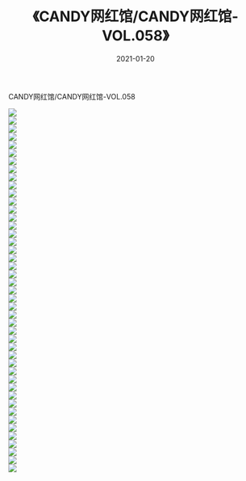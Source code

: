 ﻿---
layout: post
title:  《CANDY网红馆/CANDY网红馆-VOL.058》
date:   2021-01-20
img: http://pic.660000.xyz/1:/网络美图/2021/CANDY网红馆/CANDY网红馆-VOL.058/000.jpg
categories: [美女, 清纯, 唯美]
---

CANDY网红馆/CANDY网红馆-VOL.058

 ![](http://pic.660000.xyz/1:/网络美图/2021/CANDY网红馆/CANDY网红馆-VOL.058/001.jpg) <br>![](http://pic.660000.xyz/1:/网络美图/2021/CANDY网红馆/CANDY网红馆-VOL.058/002.jpg) <br>![](http://pic.660000.xyz/1:/网络美图/2021/CANDY网红馆/CANDY网红馆-VOL.058/003.jpg) <br>![](http://pic.660000.xyz/1:/网络美图/2021/CANDY网红馆/CANDY网红馆-VOL.058/004.jpg) <br>![](http://pic.660000.xyz/1:/网络美图/2021/CANDY网红馆/CANDY网红馆-VOL.058/005.jpg) <br>![](http://pic.660000.xyz/1:/网络美图/2021/CANDY网红馆/CANDY网红馆-VOL.058/006.jpg) <br>![](http://pic.660000.xyz/1:/网络美图/2021/CANDY网红馆/CANDY网红馆-VOL.058/007.jpg) <br>![](http://pic.660000.xyz/1:/网络美图/2021/CANDY网红馆/CANDY网红馆-VOL.058/008.jpg) <br>![](http://pic.660000.xyz/1:/网络美图/2021/CANDY网红馆/CANDY网红馆-VOL.058/009.jpg) <br>![](http://pic.660000.xyz/1:/网络美图/2021/CANDY网红馆/CANDY网红馆-VOL.058/010.jpg) <br>![](http://pic.660000.xyz/1:/网络美图/2021/CANDY网红馆/CANDY网红馆-VOL.058/011.jpg) <br>![](http://pic.660000.xyz/1:/网络美图/2021/CANDY网红馆/CANDY网红馆-VOL.058/012.jpg) <br>![](http://pic.660000.xyz/1:/网络美图/2021/CANDY网红馆/CANDY网红馆-VOL.058/013.jpg) <br>![](http://pic.660000.xyz/1:/网络美图/2021/CANDY网红馆/CANDY网红馆-VOL.058/014.jpg) <br>![](http://pic.660000.xyz/1:/网络美图/2021/CANDY网红馆/CANDY网红馆-VOL.058/015.jpg) <br>![](http://pic.660000.xyz/1:/网络美图/2021/CANDY网红馆/CANDY网红馆-VOL.058/016.jpg) <br>![](http://pic.660000.xyz/1:/网络美图/2021/CANDY网红馆/CANDY网红馆-VOL.058/017.jpg) <br>![](http://pic.660000.xyz/1:/网络美图/2021/CANDY网红馆/CANDY网红馆-VOL.058/018.jpg) <br>![](http://pic.660000.xyz/1:/网络美图/2021/CANDY网红馆/CANDY网红馆-VOL.058/019.jpg) <br>![](http://pic.660000.xyz/1:/网络美图/2021/CANDY网红馆/CANDY网红馆-VOL.058/020.jpg) <br>![](http://pic.660000.xyz/1:/网络美图/2021/CANDY网红馆/CANDY网红馆-VOL.058/021.jpg) <br>![](http://pic.660000.xyz/1:/网络美图/2021/CANDY网红馆/CANDY网红馆-VOL.058/022.jpg) <br>![](http://pic.660000.xyz/1:/网络美图/2021/CANDY网红馆/CANDY网红馆-VOL.058/023.jpg) <br>![](http://pic.660000.xyz/1:/网络美图/2021/CANDY网红馆/CANDY网红馆-VOL.058/024.jpg) <br>![](http://pic.660000.xyz/1:/网络美图/2021/CANDY网红馆/CANDY网红馆-VOL.058/025.jpg) <br>![](http://pic.660000.xyz/1:/网络美图/2021/CANDY网红馆/CANDY网红馆-VOL.058/026.jpg) <br>![](http://pic.660000.xyz/1:/网络美图/2021/CANDY网红馆/CANDY网红馆-VOL.058/027.jpg) <br>![](http://pic.660000.xyz/1:/网络美图/2021/CANDY网红馆/CANDY网红馆-VOL.058/028.jpg) <br>![](http://pic.660000.xyz/1:/网络美图/2021/CANDY网红馆/CANDY网红馆-VOL.058/029.jpg) <br>![](http://pic.660000.xyz/1:/网络美图/2021/CANDY网红馆/CANDY网红馆-VOL.058/030.jpg) <br>![](http://pic.660000.xyz/1:/网络美图/2021/CANDY网红馆/CANDY网红馆-VOL.058/031.jpg) <br>![](http://pic.660000.xyz/1:/网络美图/2021/CANDY网红馆/CANDY网红馆-VOL.058/032.jpg) <br>![](http://pic.660000.xyz/1:/网络美图/2021/CANDY网红馆/CANDY网红馆-VOL.058/033.jpg) <br>![](http://pic.660000.xyz/1:/网络美图/2021/CANDY网红馆/CANDY网红馆-VOL.058/034.jpg) <br>![](http://pic.660000.xyz/1:/网络美图/2021/CANDY网红馆/CANDY网红馆-VOL.058/035.jpg) <br>![](http://pic.660000.xyz/1:/网络美图/2021/CANDY网红馆/CANDY网红馆-VOL.058/036.jpg) <br>![](http://pic.660000.xyz/1:/网络美图/2021/CANDY网红馆/CANDY网红馆-VOL.058/037.jpg) <br>![](http://pic.660000.xyz/1:/网络美图/2021/CANDY网红馆/CANDY网红馆-VOL.058/038.jpg) <br>![](http://pic.660000.xyz/1:/网络美图/2021/CANDY网红馆/CANDY网红馆-VOL.058/039.jpg) <br>![](http://pic.660000.xyz/1:/网络美图/2021/CANDY网红馆/CANDY网红馆-VOL.058/040.jpg) <br>![](http://pic.660000.xyz/1:/网络美图/2021/CANDY网红馆/CANDY网红馆-VOL.058/041.jpg) <br>![](http://pic.660000.xyz/1:/网络美图/2021/CANDY网红馆/CANDY网红馆-VOL.058/042.jpg) <br>![](http://pic.660000.xyz/1:/网络美图/2021/CANDY网红馆/CANDY网红馆-VOL.058/043.jpg) <br>![](http://pic.660000.xyz/1:/网络美图/2021/CANDY网红馆/CANDY网红馆-VOL.058/044.jpg) <br>![](http://pic.660000.xyz/1:/网络美图/2021/CANDY网红馆/CANDY网红馆-VOL.058/045.jpg) <br>